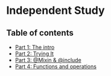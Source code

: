 # Independent Study
## Table of contents
+ [Part 1: The intro](entries/entry01-plan.md)
+ [Part 2: Trying It](entries/entry02-plan.md)
+ [Part 3: @Mixin & @include](entries/entry03-plan.md)
+ [Part 4: Functions and operations](entries/entry04-plan.md)